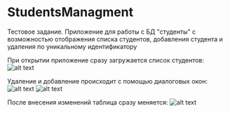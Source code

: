 # StudentsManagment
Тестовое задание. Приложение для работы с БД "студенты" с возможностью отображения списка студентов, добавления студента и удаления по уникальному идентификатору

При открытии приложение сразу загружается список студентов:
![alt text](https://yadi.sk/i/kVco0oirLErylw)

Удаление и добавление происходит с помощью диалоговых окон:
![alt text](https://yadi.sk/i/3ERiEvIP834LGA)
![alt text](https://yadi.sk/i/8A9k9PQtSR_5Pg)

 После внесения изменений таблица сразу меняется:
 ![alt text](https://yadi.sk/i/aSUWJBvAROcxwg)
